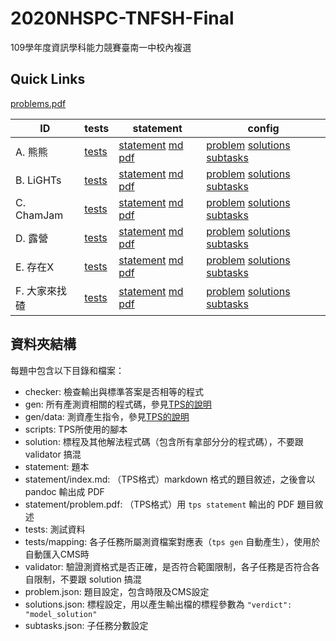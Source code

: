 # 2020NHSPC-TNFSH-Final
109學年度資訊學科能力競賽臺南一中校內複選

## Quick Links
[problems.pdf](pA/attachments/problems.pdf)

| ID | tests | statement | config |
| --- | --- | --- | --- |
| A. 熊熊 | [tests](pA/tests) | [statement](pA/statement) [md](pA/statement/index.md) [pdf](pA/statement/index.pdf) | [problem](pA/problem.json) [solutions](pA/solutions.json) [subtasks](pA/subtasks.json) |
| B. LiGHTs | [tests](pB/tests) | [statement](pB/statement) [md](pB/statement/index.md) [pdf](pB/statement/index.pdf) | [problem](pB/problem.json) [solutions](pB/solutions.json) [subtasks](pB/subtasks.json) |
| C. ChamJam | [tests](pC/tests) | [statement](pC/statement) [md](pC/statement/index.md) [pdf](pC/statement/index.pdf) | [problem](pC/problem.json) [solutions](pC/solutions.json) [subtasks](pC/subtasks.json) |
| D. 露營 | [tests](pD/tests) | [statement](pD/statement) [md](pD/statement/index.md) [pdf](pD/statement/index.pdf) | [problem](pD/problem.json) [solutions](pD/solutions.json) [subtasks](pD/subtasks.json) |
| E. 存在X | [tests](pE/tests) | [statement](pE/statement) [md](pE/statement/index.md) [pdf](pE/statement/index.pdf) | [problem](pE/problem.json) [solutions](pE/solutions.json) [subtasks](pE/subtasks.json) |
| F. 大家來找碴 | [tests](pF/tests) | [statement](pF/statement) [md](pF/statement/index.md) [pdf](pF/statement/index.pdf) | [problem](pF/problem.json) [solutions](pF/solutions.json) [subtasks](pF/subtasks.json) |

## 資料夾結構
每題中包含以下目錄和檔案：
 - checker: 檢查輸出與標準答案是否相等的程式
 - gen: 所有產測資相關的程式碼，參見[TPS的說明](https://github.com/ioi-2017/tps/tree/master/docs#gen)
 - gen/data: 測資產生指令，參見[TPS的說明](https://github.com/ioi-2017/tps/tree/master/docs#gendata)
 - scripts: TPS所使用的腳本
 - solution: 標程及其他解法程式碼（包含所有拿部分分的程式碼），不要跟 validator 搞混
 - statement: 題本
 - statement/index.md: （TPS格式）markdown 格式的題目敘述，之後會以 pandoc 輸出成 PDF
 - statement/problem.pdf: （TPS格式）用 `tps statement` 輸出的 PDF 題目敘述
 - tests: 測試資料
 - tests/mapping: 各子任務所屬測資檔案對應表（`tps gen` 自動產生），使用於自動匯入CMS時
 - validator: 驗證測資格式是否正確，是否符合範圍限制，各子任務是否符合各自限制，不要跟 solution 搞混
 - problem.json: 題目設定，包含時限及CMS設定
 - solutions.json: 標程設定，用以產生輸出檔的標程參數為 `"verdict": "model_solution"`
 - subtasks.json: 子任務分數設定
